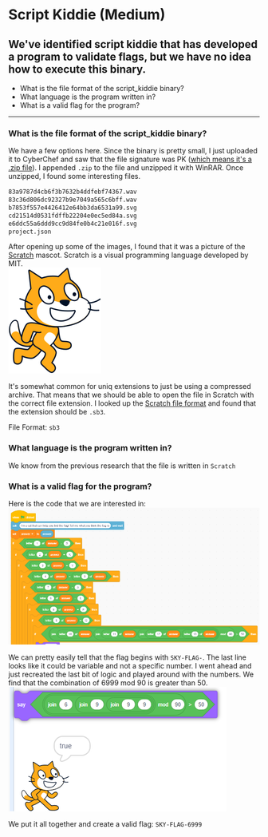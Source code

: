 # Script Kiddie (Medium)
## We've identified script kiddie that has developed a program to validate flags, but we have no idea how to execute this binary.

-	What is the file format of the script_kiddie binary?
-	What language is the program written in?
-	What is a valid flag for the program?

---

###	What is the file format of the script_kiddie binary?
We have a few options here. Since the binary is pretty small, I just uploaded it to CyberChef and saw that the file signature was PK ([which means it's a .zip file](https://en.wikipedia.org/wiki/List_of_file_signatures)). I appended `.zip` to the file and unzipped it with WinRAR. Once unzipped, I found some interesting files.
```
83a9787d4cb6f3b7632b4ddfebf74367.wav
83c36d806dc92327b9e7049a565c6bff.wav
b7853f557e4426412e64bb3da6531a99.svg
cd21514d0531fdffb22204e0ec5ed84a.svg
e6ddc55a6ddd9cc9d84fe0b4c21e016f.svg
project.json
```
After opening up some of the images, I found that it was a picture of the [Scratch](https://scratch.mit.edu/) mascot. Scratch is a visual programming language developed by MIT. <br>
![scratch](./images/scratch.svg)

It's somewhat common for uniq extensions to just be using a compressed archive. That means that we should be able to open the file in Scratch with the correct file extension. I looked up the [Scratch file format](https://en.scratch-wiki.info/wiki/Scratch_File_Format) and found that the extension should be `.sb3`.

File Format: `sb3`
###	What language is the program written in?
We know from the previous research that the file is written in `Scratch`

###	What is a valid flag for the program?
Here is the code that we are interested in:
![ScratchLogic](./images/logic.png)

We can pretty easily tell that the flag begins with `SKY-FLAG-`. The last line looks like it could be variable and not a specific number. I went ahead and just recreated the last bit of logic and played around with the numbers. We find that the combination of 6999 mod 90 is greater than 50. <br>
![ScratchLogic_New](./images/logic_new.png)

We put it all together and create a valid flag: `SKY-FLAG-6999`